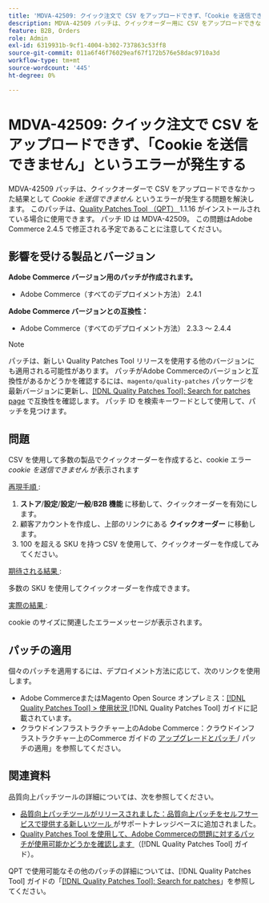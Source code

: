```yaml
---
title: 'MDVA-42509: クイック注文で CSV をアップロードできず、「Cookie を送信できません」というエラーが発生する'
description: MDVA-42509 パッチは、クイックオーダー用に CSV をアップロードできなかった結果、「Cookie を送信できません」というエラーが発生する問題を解決します。 このパッチは、[Quality Patches Tool （QPT） ] （https://experienceleague.adobe.com/en/docs/commerce-operations/tools/quality-patches-tool/quality-patches-tool-to-self-serve-quality-patches） 1.1.16 がインストールされている場合に利用できます。 パッチ ID は MDVA-42509。 この問題はAdobe Commerce 2.4.5 で修正される予定であることに注意してください。
feature: B2B, Orders
role: Admin
exl-id: 6319931b-9cf1-4004-b302-737863c53ff8
source-git-commit: 011a6f46f76029eaf67f172b576e58dac9710a3d
workflow-type: tm+mt
source-wordcount: '445'
ht-degree: 0%

---
```


# MDVA-42509: クイック注文で CSV をアップロードできず、「Cookie を送信できません」というエラーが発生する

MDVA-42509 パッチは、クイックオーダーで CSV をアップロードできなかった結果として *Cookie を送信できません* というエラーが発生する問題を解決します。 このパッチは、[Quality Patches Tool （QPT） ](https://experienceleague.adobe.com/en/docs/commerce-operations/tools/quality-patches-tool/quality-patches-tool-to-self-serve-quality-patches)1.1.16 がインストールされている場合に使用できます。 パッチ ID は MDVA-42509。 この問題はAdobe Commerce 2.4.5 で修正される予定であることに注意してください。

## 影響を受ける製品とバージョン

**Adobe Commerce バージョン用のパッチが作成されます。**

* Adobe Commerce（すべてのデプロイメント方法） 2.4.1

**Adobe Commerce バージョンとの互換性：**

* Adobe Commerce（すべてのデプロイメント方法） 2.3.3 ～ 2.4.4

>[!NOTE]
>
>パッチは、新しい Quality Patches Tool リリースを使用する他のバージョンにも適用される可能性があります。 パッチがAdobe Commerceのバージョンと互換性があるかどうかを確認するには、`magento/quality-patches` パッケージを最新バージョンに更新し、[[!DNL Quality Patches Tool]: Search for patches page](https://experienceleague.adobe.com/en/docs/commerce-operations/tools/quality-patches-tool/quality-patches-tool-to-self-serve-quality-patches) で互換性を確認します。 パッチ ID を検索キーワードとして使用して、パッチを見つけます。

## 問題

CSV を使用して多数の製品でクイックオーダーを作成すると、cookie エラー *cookie を送信できません* が表示されます

<u> 再現手順 </u>:

1. **ストア**/**設定**/**設定**/**一般**/**B2B 機能** に移動して、クイックオーダーを有効にします。
1. 顧客アカウントを作成し、上部のリンクにある **クイックオーダー** に移動します。
1. 100 を超える SKU を持つ CSV を使用して、クイックオーダーを作成してみてください。

<u> 期待される結果 </u>:

多数の SKU を使用してクイックオーダーを作成できます。

<u> 実際の結果 </u>:

cookie のサイズに関連したエラーメッセージが表示されます。

## パッチの適用

個々のパッチを適用するには、デプロイメント方法に応じて、次のリンクを使用します。

* Adobe CommerceまたはMagento Open Source オンプレミス：[[!DNL Quality Patches Tool] > 使用状況 ](/help/tools/quality-patches-tool/usage.md) [!DNL Quality Patches Tool] ガイドに記載されています。
* クラウドインフラストラクチャー上のAdobe Commerce：クラウドインフラストラクチャー上のCommerce ガイドの [ アップグレードとパッチ ](https://experienceleague.adobe.com/docs/commerce-cloud-service/user-guide/develop/upgrade/apply-patches.html)/ パッチの適用」を参照してください。

## 関連資料

品質向上パッチツールの詳細については、次を参照してください。

* [ 品質向上パッチツールがリリースされました：品質向上パッチをセルフサービスで提供する新しいツール ](https://experienceleague.adobe.com/en/docs/commerce-operations/tools/quality-patches-tool/quality-patches-tool-to-self-serve-quality-patches) がサポートナレッジベースに追加されました。
* [Quality Patches Tool を使用して、Adobe Commerceの問題に対するパッチが使用可能かどうかを確認します ](/help/tools/quality-patches-tool/patches-available-in-qpt/check-patch-for-magento-issue-with-magento-quality-patches.md) （[!DNL Quality Patches Tool] ガイド）。

QPT で使用可能なその他のパッチの詳細については、[!DNL Quality Patches Tool] ガイドの「[[!DNL Quality Patches Tool]: Search for patches](https://experienceleague.adobe.com/tools/commerce-quality-patches/index.html)」を参照してください。
